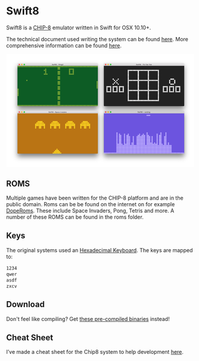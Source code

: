 # Swift8

Swift8 is a [CHIP-8](https://en.wikipedia.org/wiki/CHIP-8) emulator written in Swift for OSX 10.10+. 

The technical document used writing the system can be found [here](http://devernay.free.fr/hacks/chip8/C8TECH10.HTM). More comprehensive information can be found [here](http://laurencescotford.co.uk/?p=242).

![](images/screens.png?raw=true)

## ROMS

Multiple games have been written for the CHIP-8 platform and are in the public domain. Roms can be be found on the internet on for example [DopeRoms](http://www.doperoms.com/roms/Chip-8.html). These include Space Invaders, Pong, Tetris and more. A number of these ROMS can be found in the roms folder.

## Keys

The original systems used an [Hexadecimal Keyboard](http://laurencescotford.co.uk/wp-content/uploads/2013/08/COSMAC-VIP-keypad-layout.gif). The keys are mapped to:

```
1234
qwer
asdf
zxcv
```

## Download
Don't feel like compiling? Get [these pre-compiled binaries](https://github.com/Matthijn/swift8/releases) instead!

## Cheat Sheet
I’ve made a cheat sheet for the Chip8 system to help development [here](https://github.com/Matthijn/swift8/blob/master/Chip8%20Cheat%20Sheet.pdf).
